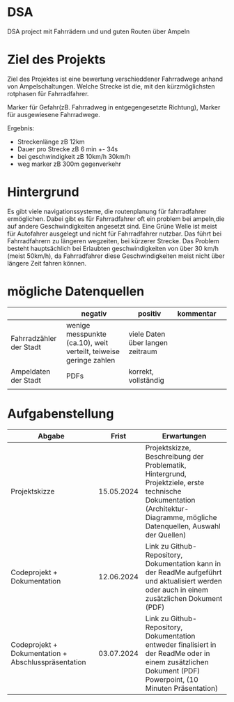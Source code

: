 # DSA
DSA project mit Fahrrädern und und guten Routen über Ampeln


# Ziel des Projekts
Ziel des Projektes ist eine bewertung verschieddener Fahrradwege anhand von Ampelschaltungen.
Welche Strecke ist die, mit den kürzmöglichsten rotphasen für Fahrradfahrer.

Marker für Gefahr(zB. Fahrradweg in entgegengesetzte Richtung), Marker für ausgewiesene Fahrradwege.

Ergebnis:
- Streckenlänge zB 12km
- Dauer pro Strecke zB 6 min +- 34s
- bei geschwindigkeit zB 10km/h  30km/h
- weg marker zB 300m gegenverkehr

# Hintergrund

Es gibt viele navigationssysteme, die routenplanung für fahrradfahrer ermöglichen. Dabei gibt es für Fahrradfahrer oft ein problem bei ampeln,die auf andere Geschwindigkeiten angesetzt sind. Eine Grüne Welle ist meist für Autofahrer ausgelegt und nicht für Fahrradfahrer nutzbar. Das führt bei Fahrradfahrern zu längeren wegzeiten, bei kürzerer Strecke. Das Problem besteht hauptsächlich bei Erlaubten geschwindigkeiten von über 30 km/h (meist 50km/h), da Fahrradfahrer diese Geschwindigkeiten meist nicht über längere Zeit fahren können.

# mögliche Datenquellen

|   | negativ  | positiv |  kommentar |   |
|---|---|---|---|---|
| Fahrradzähler der Stadt  |  wenige messpunkte (ca.10),  weit verteilt, teiweise geringe zahlen | viele Daten über langen zeitraum  |   |   |
|  Ampeldaten der Stadt |  PDFs | korrekt, vollständig  |   |   |
|   |   |   |   |   |
  
# Aufgabenstellung

|Abgabe|Frist|Erwartungen|
|---|---|---|
|Projektskizze|15.05.2024|Projektskizze, Beschreibung der Problematik, Hintergrund, Projektziele, erste technische Dokumentation (Architektur-Diagramme, mögliche Datenquellen, Auswahl der Quellen)|
|Codeprojekt + Dokumentation|12.06.2024|Link zu Github-Repository, Dokumentation kann in der ReadMe aufgeführt und aktualisiert werden oder auch in einem zusätzlichen Dokument (PDF)|
|Codeprojekt + Dokumentation + Abschlusspräsentation|03.07.2024|Link zu Github-Repository, Dokumentation entweder finalisiert in der ReadMe oder in einem zusätzlichen Dokument (PDF) Powerpoint, (10 Minuten Präsentation)|
